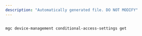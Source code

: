 ```yaml
---
description: "Automatically generated file. DO NOT MODIFY"
---
```


```bash

mgc device-management conditional-access-settings get

```